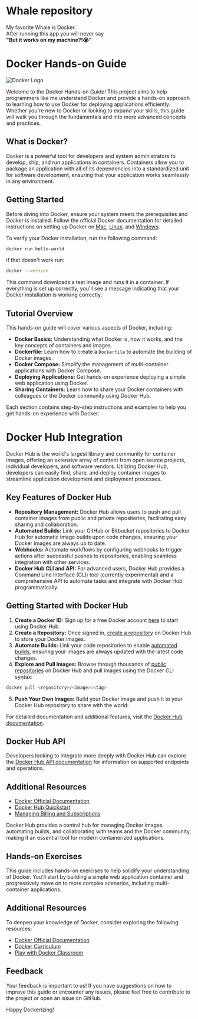 # Whale repository
My favorite Whale is Docker.  
After running this app you will never say  
**"But it works on my machine?!😭"**

# Docker Hands-on Guide

![Docker Logo](https://logos-world.net/wp-content/uploads/2021/02/Docker-Logo-700x394.png)

Welcome to the Docker Hands-on Guide! This project aims to help programmers like me understand Docker and provide a hands-on approach to learning how to use Docker for deploying applications efficiently. Whether you're new to Docker or looking to expand your skills, this guide will walk you through the fundamentals and into more advanced concepts and practices.

## What is Docker?

Docker is a powerful tool for developers and system administrators to develop, ship, and run applications in containers. Containers allow you to package an application with all of its dependencies into a standardized unit for software development, ensuring that your application works seamlessly in any environment.

## Getting Started

Before diving into Docker, ensure your system meets the prerequisites and Docker is installed. Follow the official Docker documentation for detailed instructions on setting up Docker on [Mac](https://docs.docker.com/docker-for-mac/install/), [Linux](https://docs.docker.com/engine/install/), and [Windows](https://docs.docker.com/docker-for-windows/install/).

To verify your Docker installation, run the following command:
```bash
docker run hello-world
```
if that doesn't work run:
```bash
docker --version
```

This command downloads a test image and runs it in a container. If everything is set up correctly, you'll see a message indicating that your Docker installation is working correctly.

## Tutorial Overview

This hands-on guide will cover various aspects of Docker, including:

- **Docker Basics:** Understanding what Docker is, how it works, and the key concepts of containers and images.
- **Dockerfile:** Learn how to create a `Dockerfile` to automate the building of Docker images.
- **Docker Compose:** Simplify the management of multi-container applications with Docker Compose.
- **Deploying Applications:** Get hands-on experience deploying a simple web application using Docker.
- **Sharing Containers:** Learn how to share your Docker containers with colleagues or the Docker community using Docker Hub.

Each section contains step-by-step instructions and examples to help you get hands-on experience with Docker.

# Docker Hub Integration

Docker Hub is the world's largest library and community for container images, offering an extensive array of content from open source projects, individual developers, and software vendors. Utilizing Docker Hub, developers can easily find, share, and deploy container images to streamline application development and deployment processes.

## Key Features of Docker Hub

- **Repository Management:** Docker Hub allows users to push and pull container images from public and private repositories, facilitating easy sharing and collaboration.
- **Automated Builds:** Link your GitHub or Bitbucket repositories to Docker Hub for automatic image builds upon code changes, ensuring your Docker images are always up to date.
- **Webhooks:** Automate workflows by configuring webhooks to trigger actions after successful pushes to repositories, enabling seamless integration with other services.
- **Docker Hub CLI and API:** For advanced users, Docker Hub provides a Command Line Interface (CLI) tool (currently experimental) and a comprehensive API to automate tasks and integrate with Docker Hub programmatically.

## Getting Started with Docker Hub

1. **Create a Docker ID:** Sign up for a free Docker account [here](https://hub.docker.com/signup) to start using Docker Hub.
2. **Create a Repository:** Once signed in, [create a repository](https://docs.docker.com/docker-hub/repos/) on Docker Hub to store your Docker images.
3. **Automate Builds:** Link your code repositories to enable [automated builds](https://docs.docker.com/docker-hub/builds/), ensuring your images are always updated with the latest code changes.
4. **Explore and Pull Images:** Browse through thousands of [public repositories](https://hub.docker.com/search?type=image) on Docker Hub and pull images using the Docker CLI syntax:
```bash
docker pull <repository>/<image>:<tag>
```
5. **Push Your Own Images:** Build your Docker image and push it to your Docker Hub repository to share with the world:


For detailed documentation and additional features, visit the [Docker Hub documentation](https://docs.docker.com/docker-hub/).

## Docker Hub API

Developers looking to integrate more deeply with Docker Hub can explore the [Docker Hub API documentation](https://docs.docker.com/docker-hub/api/latest/) for information on supported endpoints and operations.

## Additional Resources

- [Docker Official Documentation](https://docs.docker.com/)
- [Docker Hub Quickstart](https://docs.docker.com/docker-hub/quickstart/)
- [Managing Billing and Subscriptions](https://docs.docker.com/docker-hub/billing/)

Docker Hub provides a central hub for managing Docker images, automating builds, and collaborating with teams and the Docker community, making it an essential tool for modern containerized applications.

## Hands-on Exercises

This guide includes hands-on exercises to help solidify your understanding of Docker. You'll start by building a simple web application container and progressively move on to more complex scenarios, including multi-container applications.

## Additional Resources

To deepen your knowledge of Docker, consider exploring the following resources:

- [Docker Official Documentation](https://docs.docker.com/)
- [Docker Curriculum](https://docker-curriculum.com/)
- [Play with Docker Classroom](https://training.play-with-docker.com/)

## Feedback

Your feedback is important to us! If you have suggestions on how to improve this guide or encounter any issues, please feel free to contribute to the project or open an issue on GitHub.

Happy Dockerizing!

